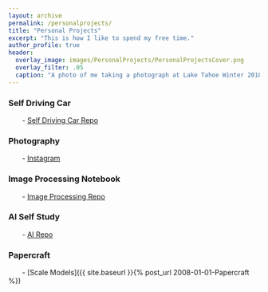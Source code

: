 ```yaml
---
layout: archive
permalink: /personalprojects/
title: "Personal Projects"
excerpt: "This is how I like to spend my free time."
author_profile: true
header:
  overlay_image: images/PersonalProjects/PersonalProjectsCover.png
  overlay_filter: .05
  caption: "A photo of me taking a photograph at Lake Tahoe Winter 2018"
---
```

### Self Driving Car
&nbsp;&nbsp;&nbsp;&nbsp;&nbsp;&nbsp; - [Self Driving Car Repo](https://github.com/ednmolina/Self-Driving-Cars)

### Photography
&nbsp;&nbsp;&nbsp;&nbsp;&nbsp;&nbsp; - [Instagram](https://www.instagram.com/eden.mo/)

### Image Processing Notebook
&nbsp;&nbsp;&nbsp;&nbsp;&nbsp;&nbsp; - [Image Processing Repo](https://github.com/ednmolina/Image-Processing)

### AI Self Study
&nbsp;&nbsp;&nbsp;&nbsp;&nbsp;&nbsp; - [AI Repo](https://github.com/ednmolina/AI-Playground)

### Papercraft
&nbsp;&nbsp;&nbsp;&nbsp;&nbsp;&nbsp; - [Scale Models]({{ site.baseurl }}{% post_url 2008-01-01-Papercraft %})
